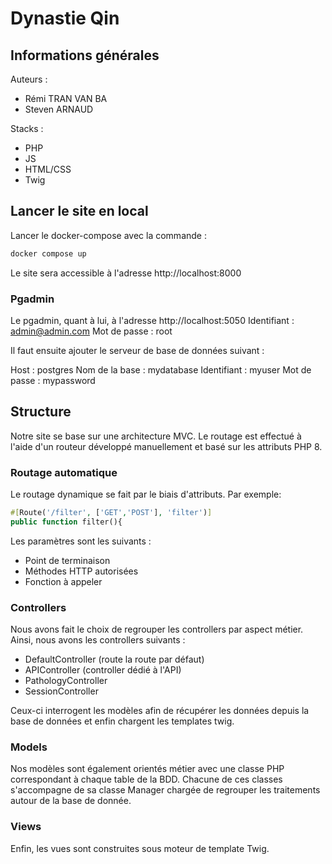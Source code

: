 # Dynastie Qin

## Informations générales

Auteurs :
- Rémi TRAN VAN BA
- Steven ARNAUD

Stacks :
- PHP
- JS
- HTML/CSS
- Twig

## Lancer le site en local

Lancer le docker-compose avec la commande : 
```bash
docker compose up
```

Le site sera accessible à l'adresse http://localhost:8000

### Pgadmin

Le pgadmin, quant à lui, à l'adresse http://localhost:5050
Identifiant : admin@admin.com
Mot de passe : root

Il faut ensuite ajouter le serveur de base de données suivant :

Host : postgres
Nom de la base : mydatabase
Identifiant : myuser
Mot de passe : mypassword

## Structure

Notre site se base sur une architecture MVC. Le routage est effectué à l'aide d'un routeur développé manuellement et basé sur les attributs PHP 8.

### Routage automatique

Le routage dynamique se fait par le biais d'attributs. Par exemple:

```php
#[Route('/filter', ['GET','POST'], 'filter')]
public function filter(){
```

Les paramètres sont les suivants :
- Point de terminaison
- Méthodes HTTP autorisées
- Fonction à appeler

### Controllers

Nous avons fait le choix de regrouper les controllers par aspect métier. Ainsi, nous avons les controllers suivants :
- DefaultController (route la route par défaut)
- APIController (controller dédié à l'API)
- PathologyController
- SessionController

Ceux-ci interrogent les modèles afin de récupérer les données depuis la base de données et enfin chargent les templates twig.

### Models

Nos modèles sont également orientés métier avec une classe PHP correspondant à chaque table de la BDD. Chacune de ces classes s'accompagne de sa classe Manager chargée de regrouper les traitements autour de la base de donnée.

### Views

Enfin, les vues sont construites sous moteur de template Twig.
